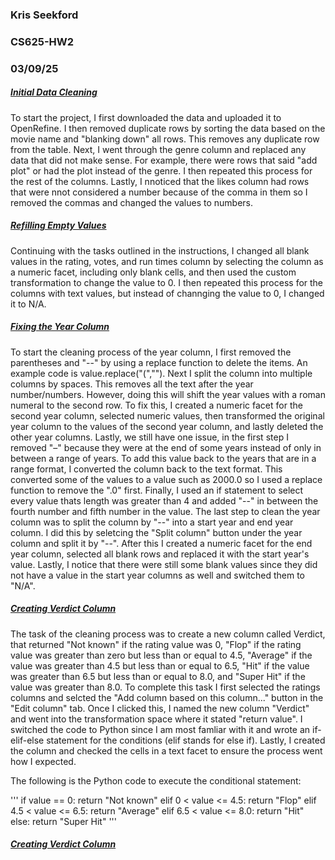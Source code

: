 ### Kris Seekford
### CS625-HW2
### 03/09/25

##### <ins>Initial Data Cleaning
To start the project, I first downloaded the data and uploaded it to OpenRefine. I then removed duplicate rows by sorting the data based on the movie name and "blanking down" all rows. This removes any duplicate row from the table. Next, I went through the genre column and replaced any data that did not make sense. For example, there were rows that said "add plot" or had the plot instead of the genre. I then repeated this process for the rest of the columns. Lastly, I nnoticed that the likes column had rows that were nnot considered a number because of the comma in them so I removed the commas and changed the values to numbers.

##### <ins>Refilling Empty Values
Continuing with the tasks outlined in the instructions, I changed all blank values in the rating, votes, and run times column by selecting the column as a numeric facet, including only blank cells, and then used the custom transformation to change the value to 0. I then repeated this process for the columns with text values, but instead of channging the value to 0, I changed it to N/A.

##### <ins>Fixing the Year Column
To start the cleaning process of the year column, I first removed the parentheses and "--" by using a replace function to delete the items. An example code is value.replace("(",""). Next I split the column into multiple columns by spaces. This removes all the text after the year number/numbers. However, doing this will shift the year values with a roman numeral to the second row. To fix this, I created a numeric facet for the second year column, selected numeric values, then transformed the original year column to the values of the second year column, and lastly deleted the other year columns. Lastly, we still have one issue, in the first step I removed "–" because they were at the end of some years instead of only in between a range of years. To add this value back to the years that are in a range format, I converted the column back to the text format. This converted some of the values to a value such as 2000.0 so I used a replace function to remove the ".0" first. Finally, I used an if statement to select every value thats length was greater than 4 and added "--" in between the fourth number and fifth number in the value. The last step to clean the year column was to split the column by "--" into a start year and end year column. I did this by seletcing the "Split column" button under the year column and split it by "--". After this I created a numeric facet for the end year column, selected all blank rows and replaced it with the start year's value. Lastly, I notice that there were still some blank values since they did not have a value in the start year columns as well and switched them to "N/A".

##### <ins>Creating Verdict Column
The task of the cleaning process was to create a new column called Verdict, that returned "Not known" if the rating value was 0, "Flop" if the rating value was greater than zero but less than or equal to 4.5, "Average" if the value was greater than 4.5 but less than or equal to 6.5, "Hit" if the value was greater than 6.5 but less than or equal to 8.0, and "Super Hit" if the value was greater than 8.0. To complete this task I first selected the ratings columns and selcted the "Add column based on this column..." button in the "Edit column" tab. Once I clicked this, I named the new column "Verdict" and went into the transformation space where it stated "return value". I switched the code to Python since I am most famliar with it and wrote an if-elif-else statement for the conditions (elif stands for else if). Lastly, I created the column and checked the cells in a text facet to ensure the process went how I expected.

The following is the Python code to execute the conditional statement:

'''
    if value == 0:
      return "Not known"
    elif 0 < value <= 4.5:
      return "Flop"
    elif 4.5 < value <= 6.5:
      return "Average"
    elif 6.5 < value <= 8.0:
      return "Hit"
    else:
      return "Super Hit"
'''

##### <ins>Creating Verdict Column

